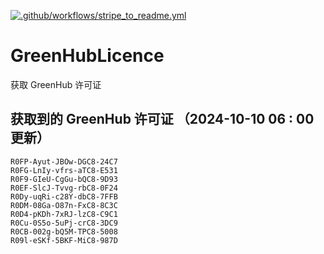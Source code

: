 [![.github/workflows/stripe_to_readme.yml](https://github.com/zjx-kimi/GreenHubLicence/actions/workflows/stripe_to_readme.yml/badge.svg)](https://github.com/zjx-kimi/GreenHubLicence/actions/workflows/stripe_to_readme.yml)
# GreenHubLicence
获取 GreenHub 许可证
## 获取到的 GreenHub 许可证 （2024-10-10 06 : 00 更新）
```
R0FP-Ayut-JBOw-DGC8-24C7
R0FG-LnIy-vfrs-aTC8-E531
R0F9-GIeU-CgGu-bQC8-9D93
R0EF-SlcJ-Tvvg-rbC8-0F24
R0Dy-uqRi-c28Y-dbC8-7FFB
R0DM-08Ga-O87n-FxC8-8C3C
R0D4-pKDh-7xRJ-lzC8-C9C1
R0Cu-0S5o-5uPj-crC8-3DC9
R0CB-002g-bQ5M-TPC8-5008
R09l-eSKf-5BKF-MiC8-987D
```
